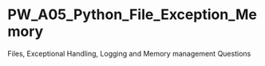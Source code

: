 # PW_A05_Python_File_Exception_Memory
Files, Exceptional Handling, Logging and Memory management Questions
